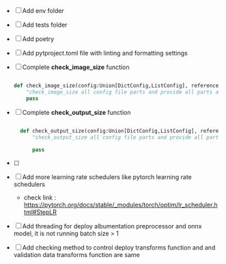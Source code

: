 
- [ ] Add env folder

- [ ] Add tests folder

- [ ] Add poetry

- [ ] Add pytproject.toml file with linting and formatting settings

- [ ] Complete  **check_image_size** function

    ```python

    def check_image_size(config:Union[DictConfig,ListConfig], reference_part:str="augmentation"):
        "check_image_size all config file parts and provide all parts are same size"
        pass

    ```

- [ ] Complete **check_output_size** function

  ```python

    def check_output_size(config:Union[DictConfig,ListConfig], reference_part:str="augmentation"):
        "check_output_size all config file parts and provide all parts are same size"
    
        pass

    ```

- [ ]

- [ ] Add more learning rate schedulers like pytorch learning rate schedulers

  - check link : <https://pytorch.org/docs/stable/_modules/torch/optim/lr_scheduler.html#StepLR>

- [ ] Add threading  for deploy albumentation preprocessor  and onnx model, it is not running batch size > 1

- [ ] Add checking method  to control deploy transforms function and and validation data transforms function are same
